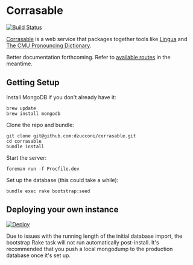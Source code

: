 # Corrasable

[![Build Status](https://travis-ci.org/dzucconi/corrasable.svg?branch=master)](https://travis-ci.org/dzucconi/corrasable)

[Corrasable](https://github.com/dzucconi/corrasable) is a web service that packages together tools like [Lingua](http://www.pressure.to/ruby/) and [The CMU Pronouncing Dictionary](http://www.speech.cs.cmu.edu/cgi-bin/cmudict).

Better documentation forthcoming. Refer to [available routes](https://github.com/dzucconi/corrasable/blob/master/config/routes.rb) in the meantime.

## Getting Setup

Install MongoDB if you don't already have it:

```
brew update
brew install mongodb
```

Clone the repo and bundle:

```
git clone git@github.com:dzucconi/corrasable.git
cd corrasable
bundle install
```

Start the server:

```
foreman run -f Procfile.dev
```

Set up the database (this could take a while):

```
bundle exec rake bootstrap:seed
```

## Deploying your own instance

[![Deploy](https://www.herokucdn.com/deploy/button.svg)](https://heroku.com/deploy?template=https://github.com/dzucconi/corrasable/tree/master)

Due to issues with the running length of the initial database import, the bootstrap Rake task will not run automatically post-install. It's recommended that you push a local mongodump to the production database once it's set up.
